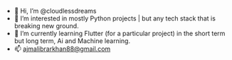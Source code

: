 - 👋 Hi, I’m @cloudlessdreams
- 👀 I’m interested in mostly Python projects | but any tech stack that is breaking new ground.
- 🌱 I’m currently learning Flutter (for a particular project) in the short term but long term, Ai and Machine learning.
- 📫 ajmalibrarkhan88@gmail.com

<!---
cloudlessdreams/cloudlessdreams is a ✨ special ✨ repository because its `README.md` (this file) appears on your GitHub profile.
You can click the Preview link to take a look at your changes.
--->
